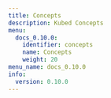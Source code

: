 ```yaml
---
title: Concepts
description: Kubed Concepts
menu:
  docs_0.10.0:
    identifier: concepts
    name: Concepts
    weight: 20
menu_name: docs_0.10.0
info:
  version: 0.10.0
---
```



